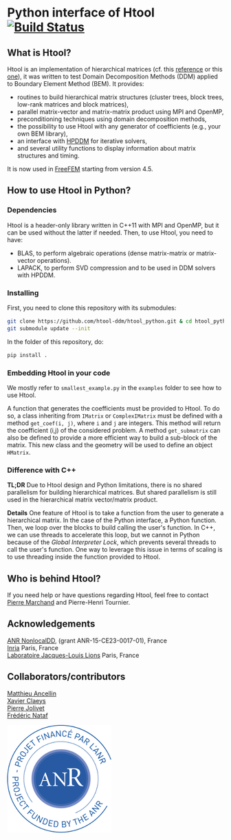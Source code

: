 # Python interface of Htool [![Build Status](https://travis-ci.com/htool-ddm/htool_python.svg?branch=master)](https://travis-ci.com/htool-ddm/htool_python)

## What is Htool?

Htool is an implementation of hierarchical matrices (cf. this [reference](http://www.springer.com/gp/book/9783662473238) or this [one](http://www.springer.com/gp/book/9783540771463)), it was written to test Domain Decomposition Methods (DDM) applied to Boundary Element Method (BEM). It provides:

* routines to build hierarchical matrix structures (cluster trees, block trees, low-rank matrices and block matrices),
* parallel matrix-vector and matrix-matrix product using MPI and OpenMP,
* preconditioning techniques using domain decomposition methods,
* the possibility to use Htool with any generator of coefficients (e.g., your own BEM library),
* an interface with [HPDDM](https://github.com/hpddm/hpddm) for iterative solvers,
* and several utility functions to display information about matrix structures and timing.

It is now used in [FreeFEM](https://freefem.org) starting from version 4.5.

## How to use Htool in Python?

### Dependencies

Htool is a header-only library written in C++11 with MPI and OpenMP, but it can be used without the latter if needed. Then, to use Htool, you need to have:

* BLAS, to perform algebraic operations (dense matrix-matrix or matrix-vector operations).
* LAPACK, to perform SVD compression and to be used in DDM solvers with HPDDM.

### Installing

First, you need to clone this repository with its submodules:

```bash
git clone https://github.com/htool-ddm/htool_python.git & cd htool_python
git submodule update --init
```

In the folder of this repository, do:

```bash
pip install .
```

### Embedding Htool in your code

We mostly refer to `smallest_example.py` in the `examples` folder to see how to use Htool.

A function that generates the coefficients must be provided to Htool. To do so, a class inheriting from `IMatrix` or `ComplexIMatrix` must be defined with a method `get_coef(i, j)`, where `i` and `j` are integers. This method will return the coefficient (i,j) of the considered problem. A method `get_submatrix` can also be defined to provide a more efficient way to build a sub-block of the matrix. This new class and the geometry will be used to define an object `HMatrix`.

### Difference with C++

**TL;DR** Due to Htool design and Python limitations, there is no shared parallelism for building hierarchical matrices. But shared parallelism is still used in the hierarchical matrix vector/matrix product.

**Details** One feature of Htool is to take a function from the user to generate a hierarchical matrix. In the case of the Python interface, a Python function. Then, we loop over the blocks to build calling the user's function. In C++, we can use threads to accelerate this loop, but we cannot in Python because of the *Global Interpreter Lock*, which prevents several threads to call the user's function. One way to leverage this issue in terms of scaling is to use threading inside the function provided to Htool.

## Who is behind Htool?

If you need help or have questions regarding Htool, feel free to contact [Pierre Marchand](https://www.ljll.math.upmc.fr/marchandp/) and Pierre-Henri Tournier.

## Acknowledgements

[ANR NonlocalDD](https://www.ljll.math.upmc.fr/~claeys/nonlocaldd/index.html), (grant ANR-15-CE23-0017-01), France  
[Inria](http://www.inria.fr/en/) Paris, France  
[Laboratoire Jacques-Louis Lions](https://www.ljll.math.upmc.fr/en/) Paris, France  

## Collaborators/contributors

[Matthieu Ancellin](https://ancell.in)  
[Xavier Claeys](https://www.ljll.math.upmc.fr/~claeys/)  
[Pierre Jolivet](http://jolivet.perso.enseeiht.fr/)  
[Frédéric Nataf](https://www.ljll.math.upmc.fr/nataf/)

![ANR NonlocalDD](figures/anr_nonlocaldd.png)
